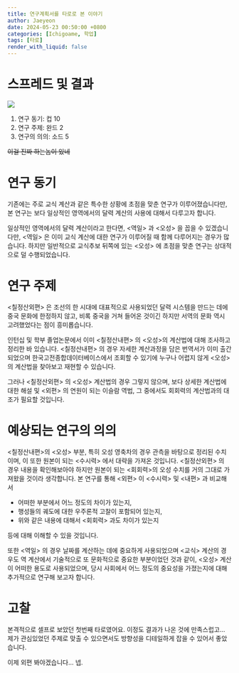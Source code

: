 ```yaml
---
title: 연구계획서를 타로로 본 이야기
author: Jaeyeon
date: 2024-05-23 00:50:00 +0800
categories: [Ichigoame, 학업]
tags: [타로]
render_with_liquid: false
---
```


# 스프레드 및 결과

![](https://objectstorage.ap-seoul-1.oraclecloud.com/n/cnftfbml9zxa/b/bucket-20230907-0739/o/misskey/45f5a359-b1aa-459c-a53b-8dd3fca978c6.jpeg)

1. 연구 동기: 컵 10
2. 연구 주제: 완드 2
3. 연구의 의의: 소드 5

~~이걸 진짜 하는놈이 있네~~

# 연구 동기

기존에는 주로 교식 계산과 같은 특수한 상황에 초점을 맞춘 연구가 이루어졌습니다만, 본 연구는 보다 일상적인 영역에서의 달력 계산의 사용에 대해서 다루고자 합니다. 

일상적인 영역에서의 달력 계산이라고 한다면, <역일> 과 <오성> 을 꼽을 수 있겠습니다만, <역일> 은 이미 교식 계산에 대한 연구가 이루어질 때 함께 다루어지는 경우가 많습니다. 하지만 일반적으로 교식추보 뒤쪽에 있는 <오성> 에 초점을 맞춘 연구는 상대적으로 덜 수행되었습니다.

# 연구 주제

<칠정산외편> 은 조선의 한 시대에 대표적으로 사용되었던 달력 시스템을 만드는 데에 중국 문화에 한정하지 않고, 비록 중국을 거쳐 들어온 것이긴 하지만 서역의 문화 역시 고려했었다는 점이 흥미롭습니다.

인턴십 및 학부 졸업논문에서 이미 <칠정산내편> 의 <오성>의 계산법에 대해 조사하고 정리한 바 있습니다. <칠정산내편> 의 경우 자세한 계산과정을 담은 번역서가 이미 출간되었으며 한국고전종합데이터베이스에서 조회할 수 있기에 누구나 어렵지 않게 <오성>의 계산법을 찾아보고 재현할 수 있습니다. 

그러나 <칠정산외편> 의 <오성> 계산법의 경우 그렇지 않으며, 보다 상세한 계산법에 대한 해설 및 <외편> 의 연원이 되는 이슬람 역법, 그 중에서도 회회력의 계산법과의 대조가 필요할 것입니다.

# 예상되는 연구의 의의

<칠정산내편>의 <오성> 부분, 특히 오성 영축차의 경우 관측을 바탕으로 정리된 수치이며, 이 또한 원본이 되는 <수시력> 에서 대략을 가져온 것입니다. <칠정산외편> 의 경우 내용을 확인해보아야 하지만 원본이 되는 <회회력>의 오성 수치를 거의 그대로 가져왔을 것이라 생각합니다. 본 연구를 통해 <외편> 이 <수시력> 및 <내편> 과 비교해서 

- 어떠한 부분에서 어느 정도의 차이가 있는지,
- 행성들의 궤도에 대한 우주론적 고찰이 포함되어 있는지,
- 위와 같은 내용에 대해서 <회회력> 과도 차이가 있는지

등에 대해 이해할 수 있을 것입니다.

또한 <역일> 의 경우 날짜를 계산하는 데에 중요하게 사용되었으며 <교식> 계산의 경우도 역 계산에서 기술적으로 또 문화적으로 중요한 부분이었던 것과 같이, <오성> 계산이 어떠한 용도로 사용되었으며, 당시 사회에서 어느 정도의 중요성을 가졌는지에 대해 추가적으로 연구해 보고자 합니다.

# 고찰

본격적으로 셀프로 보았던 첫번째 타로였어요. 이정도 결과가 나온 것에 만족스럽고... 제가 관심있었던 주제로 맞출 수 있으면서도 방향성을 디테일하게 잡을 수 있어서 좋았습니다.

이제 외편 봐야겠습니다... 넵.